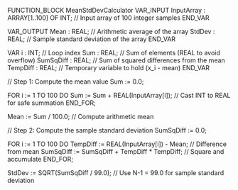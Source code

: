 FUNCTION_BLOCK MeanStdDevCalculator
VAR_INPUT
    InputArray : ARRAY[1..100] OF INT; // Input array of 100 integer samples
END_VAR

VAR_OUTPUT
    Mean  : REAL; // Arithmetic average of the array
    StdDev : REAL; // Sample standard deviation of the array
END_VAR

VAR
    i         : INT;   // Loop index
    Sum       : REAL;  // Sum of elements (REAL to avoid overflow)
    SumSqDiff : REAL;  // Sum of squared differences from the mean
    TempDiff  : REAL;  // Temporary variable to hold (x_i - mean)
END_VAR

// Step 1: Compute the mean value
Sum := 0.0;

FOR i := 1 TO 100 DO
    Sum := Sum + REAL(InputArray[i]); // Cast INT to REAL for safe summation
END_FOR;

Mean := Sum / 100.0; // Compute arithmetic mean

// Step 2: Compute the sample standard deviation
SumSqDiff := 0.0;

FOR i := 1 TO 100 DO
    TempDiff := REAL(InputArray[i]) - Mean;      // Difference from mean
    SumSqDiff := SumSqDiff + TempDiff * TempDiff; // Square and accumulate
END_FOR;

StdDev := SQRT(SumSqDiff / 99.0); // Use N-1 = 99.0 for sample standard deviation
